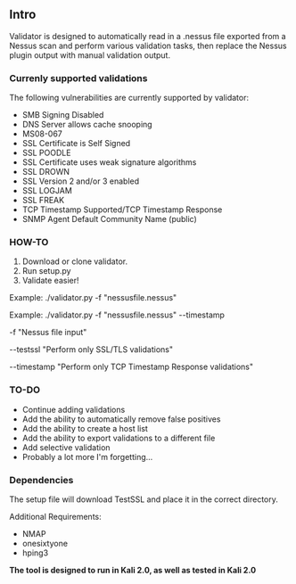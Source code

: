 ## Intro

Validator is designed to automatically read in a .nessus file exported from a Nessus scan and perform various validation tasks, then replace the Nessus plugin output with manual validation output.


### Currenly supported validations

The following vulnerabilities are currently supported by validator:

* SMB Signing Disabled
* DNS Server allows cache snooping
* MS08-067
* SSL Certificate is Self Signed
* SSL POODLE
* SSL Certificate uses weak signature algorithms
* SSL DROWN
* SSL Version 2 and/or 3 enabled
* SSL LOGJAM
* SSL FREAK
* TCP Timestamp Supported/TCP Timestamp Response
* SNMP Agent Default Community Name (public)



### HOW-TO

1. Download or clone validator.
2. Run setup.py
3. Validate easier!


Example: ./validator.py -f "nessusfile.nessus"

Example: ./validator.py -f "nessusfile.nessus" --timestamp

-f "Nessus file input"

--testssl "Perform only SSL/TLS validations"

--timestamp "Perform only TCP Timestamp Response validations"


### TO-DO

* Continue adding validations
* Add the ability to automatically remove false positives
* Add the ability to create a host list
* Add the ability to export validations to a different file
* Add selective validation
* Probably a lot more I'm forgetting...



### Dependencies
The setup file will download TestSSL and place it in the correct directory.

Additional Requirements:

* NMAP
* onesixtyone
* hping3


**The tool is designed to run in Kali 2.0, as well as tested in Kali 2.0**